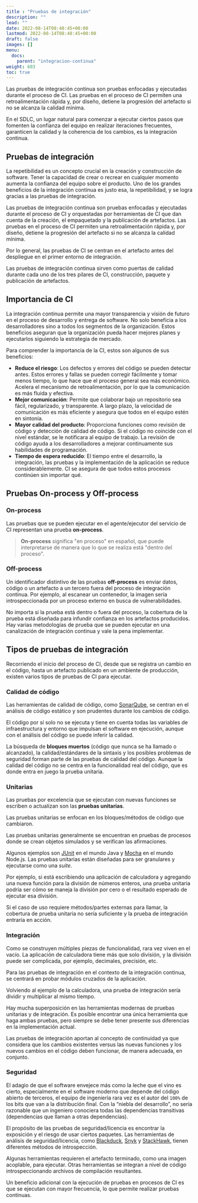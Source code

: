 ```yaml
---
title : "Pruebas de integración"
description: ""
lead: ""
date: 2022-08-14T08:48:45+00:00
lastmod: 2022-08-14T08:48:45+00:00
draft: false
images: []
menu:
  docs:
    parent: "integracion-continua"
weight: 603
toc: true
---
```


Las pruebas de integración continua son pruebas enfocadas y ejecutadas durante el proceso de CI. Las pruebas en el proceso de CI permiten una retroalimentación rápida y, por diseño, detiene la progresión del artefacto si no se alcanza la calidad mínima.

En el SDLC, un lugar natural para comenzar a ejecutar ciertos pasos que fomenten la confianza del equipo en realizar iteraciones frecuentes, garanticen la calidad y la coherencia de los cambios, es la integración continua.

## Pruebas de integración

La repetibilidad es un concepto crucial en la creación y construcción de software. Tener la capacidad de crear o recrear en cualquier momento aumenta la confianza del equipo sobre el producto. Uno de los grandes beneficios de la integración continua es justo esa, la repetibilidad, y se logra gracias a las pruebas de integración.

Las pruebas de integración continua son pruebas enfocadas y ejecutadas durante el proceso de CI y orquestadas por herramientas de CI que dan cuenta de la creación, el empaquetado y la publicación de artefactos. Las pruebas en el proceso de CI permiten una retroalimentación rápida y, por diseño, detiene la progresión del artefacto si no se alcanza la calidad mínima.

Por lo general, las pruebas de CI se centran en el artefacto antes del despliegue en el primer entorno de integración.

Las pruebas de integración continua sirven como puertas de calidad durante cada uno de los tres pilares de CI, construcción, paquete y publicación de artefactos.

## Importancia de CI

La integración continua permite una mayor transparencia y visión de futuro en el proceso de desarrollo y entrega de software. No solo beneficia a los desarrolladores sino a todos los segmentos de la organización. Estos beneficios aseguran que la organización pueda hacer mejores planes y ejecutarlos siguiendo la estrategia de mercado.

Para comprender la importancia de la CI, estos son algunos de sus beneficios:

- **Reduce el riesgo**: Los defectos y errores del código se pueden detectar antes. Estos errores y fallas se pueden corregir fácilmente y tomar menos tiempo, lo que hace que el proceso general sea más económico. Acelera el mecanismo de retroalimentación, por lo que la comunicación es más fluida y efectiva.
- **Mejor comunicación**: Permite que colaborar bajo un repositorio sea fácil, regularizado, y transparente. A largo plazo, la velocidad de comunicación es más eficiente y asegura que todos en el equipo estén en sintonía.
- **Mayor calidad del producto**: Proporciona funciones como revisión de código y detección de calidad de código. Si el código no coincide con el nivel estándar, se le notificara al equipo de trabajo. La revisión de código ayuda a los desarrolladores a mejorar continuamente sus habilidades de programación.
- **Tiempo de espera reducido**:  El tiempo entre el desarrollo, la integración, las pruebas y la implementación de la aplicación se reduce considerablemente. CI se asegura de que todos estos procesos continúen sin importar qué.

## Pruebas On-process y Off-process

### On-process

Las pruebas que se pueden ejecutar en el agente/ejecutor del servicio de CI representan una prueba **on-process**.

> **On-process** significa "en proceso" en español, que puede interpretarse de manera que lo que se realiza está "dentro del proceso".

### Off-process

Un identificador distintivo de las pruebas **off-process** es enviar datos, código o un artefacto a un tercero fuera del proceso de integración continua. Por ejemplo, al escanear un contenedor, la imagen sería introspeccionada por un proceso externo en busca de vulnerabilidades.

No importa si la prueba está dentro o fuera del proceso, la cobertura de la prueba está diseñada para infundir confianza en los artefactos producidos. Hay varias metodologías de prueba que se pueden ejecutar en una canalización de integración continua y vale la pena implementar.

## Tipos de pruebas de integración

Recorriendo el inicio del proceso de CI, desde que se registra un cambio en el código, hasta un artefacto publicado en un ambiente de producción, existen varios tipos de pruebas de CI para ejecutar.

### Calidad de código

Las herramientas de calidad de código, como [SonarQube], se centran en el análisis de código estático y son prudentes durante los cambios de código.

El código por sí solo no se ejecuta y tiene en cuenta todas las variables de infraestructura y entorno que impulsan el software en ejecución, aunque con el análisis del código se puede inferir la calidad.

La búsqueda de **bloques muertos** (código que nunca se ha llamado o alcanzado), la calidad/estándares de la sintaxis y los posibles problemas de seguridad forman parte de las pruebas de calidad del código. Aunque la calidad del código no se centra en la funcionalidad real del código, que es donde entra en juego la prueba unitaria.

### Unitarias

Las pruebas por excelencia que se ejecutan con nuevas funciones se escriben o actualizan son las **pruebas unitarias**.

Las pruebas unitarias se enfocan en los bloques/métodos de código que cambiaron.

Las pruebas unitarias generalmente se encuentran en pruebas de procesos donde se crean objetos simulados y se verifican las afirmaciones.

Algunos ejemplos son [JUnit] en el mundo Java y [Mocha] en el mundo Node.js. Las pruebas unitarias están diseñadas para ser granulares y ejecutarse como una *suite*.

Por ejemplo, si está escribiendo una aplicación de calculadora y agregando una nueva función para la división de números enteros, una prueba unitaria podría ser cómo se maneja la división por cero o el resultado esperado de ejecutar esa división.

Si el caso de uso requiere métodos/partes externas para llamar, la cobertura de prueba unitaria no sería suficiente y la prueba de integración entraría en acción.

### Integración

Como se construyen múltiples piezas de funcionalidad, rara vez viven en el vacío. La aplicación de calculadora tiene más que solo división, y la división puede ser complicada, por ejemplo, decimales, precisión, etc.

Para las pruebas de integración en el contexto de la integración continua, se centrará en probar módulos cruzados de la aplicación.

Volviendo al ejemplo de la calculadora, una prueba de integración sería dividir y multiplicar al mismo tiempo.

Hay mucha superposición en las herramientas modernas de pruebas unitarias y de integración. Es posible encontrar una única herramienta que haga ambas pruebas, pero siempre se debe tener presente sus diferencias en la implementación actual.

Las pruebas de integración aportan al concepto de continuidad ya que considera que los cambios existentes versus las nuevas funciones y los nuevos cambios en el código deben funcionar, de manera adecuada, en conjunto.

### Seguridad

El adagio de que el software envejece más como la leche que el vino es cierto, especialmente en el software moderno que depende del código abierto de terceros, el equipo de ingeniería rara vez es el autor del `100%` de los bits que van a la distribución final. Con la “niebla del desarrollo”, no sería razonable que un ingeniero conociera todas las dependencias transitivas (dependencias que llaman a otras dependencias).

El propósito de las pruebas de seguridad/licencia es encontrar la exposición y el riesgo de usar ciertos paquetes. Las herramientas de análisis de seguridad/licencia, como [Blackduck], [Snyk] y [StackHawk], tienen diferentes métodos de introspección.

Algunas herramientas requieren el artefacto terminado, como una imagen acoplable, para ejecutar. Otras herramientas se integran a nivel de código introspeccionando archivos de compilación resultantes.

Un beneficio adicional con la ejecución de pruebas en procesos de CI es que se ejecutan con mayor frecuencia, lo que permite realizar pruebas continuas.

<!-- Referencias -->
[SonarQube]: ../../referencias/enlaces#sonarqube
[Blackduck]: ../../referencias/enlaces#blackduck
[Snyk]: ../../referencias/enlaces#snyk
[StackHawk]: ../../referencias/enlaces#stackhawk
[JUnit]: ../../referencias/enlaces#junit
[Mocha]:  ../../referencias/enlaces#mocha
